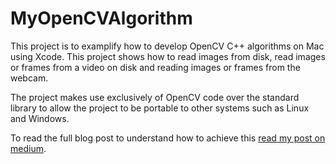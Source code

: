 # MyOpenCVAlgorithm

This project is to examplify how to develop OpenCV C++ algorithms on Mac using Xcode. This project shows how to read images from disk, read images or frames from a video on disk and reading images or frames from the webcam.

The project makes use exclusively of OpenCV code over the standard library to allow the project to be portable to other systems such as Linux and Windows.

To read the full blog post to understand how to achieve this [read my post on medium](https://medium.com/@anuragajwani/how-to-develop-an-opencv-c-algorithm-in-xcode-d676b9aad1b7).
